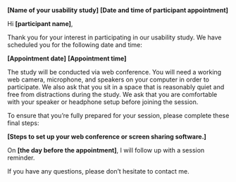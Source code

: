 __[Name of your usability study]__
__[Date and time of participant appointment]__

Hi __[participant name]__,

Thank you for your interest in participating in our usability study.  We have scheduled you for the following date and
time:

__[Appointment date]__
__[Appointment time]__

The study will be conducted via web conference.  You will need a working web camera, microphone, and speakers on your
computer in order to participate.  We also ask that you sit in a space that is reasonably quiet and free from
distractions during the study.  We ask that you are comfortable with your speaker or headphone setup before joining the
session.

To ensure that you’re fully prepared for your session, please complete these final steps:

__[Steps to set up your web conference or screen sharing software.]__

On __[the day before the appointment]__, I will follow up with a session reminder.

If you have any questions, please don’t hesitate to contact me.
